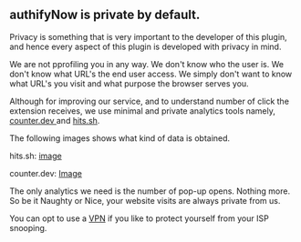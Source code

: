 <h2>authifyNow is private by default.</h2> 
<p>Privacy is something that is very important to the developer of this plugin, and hence every aspect of this plugin is developed with privacy in mind.</p> 
<p>We are not pprofiling you in any way. We don't know who the user is. We don't know what URL's the end user access. We simply don't want to know what URL's you visit and what purpose the browser serves you.</p>
<p>Although for improving our service, and to understand number of click the extension receives, we use minimal and private analytics tools namely, <a href="https://counter.dev/" target="_blank"> counter.dev </a> and <a href="https://hits.sh/authifyweb.github.io/authifyURL_crx/" target="_blank"> hits.sh</a>. </p>

<p> The following images shows what kind of data is obtained. </p>
<p> hits.sh: <a href="https://i.imgur.com/rgqakkx.png" target= "_blank"> image </a> </p> 
<p> counter.dev: <a href= "https://i.imgur.com/AMSqbRQ.png" target="_blank"> Image </a> </p>

<p> The only analytics we need is the number of pop-up opens. Nothing more. So be it Naughty or Nice, your website visits are always private from us. </p>
<p>You can opt to use a <a href="https://protonvpn.com/" target="_blank" > VPN</a> if you like to protect yourself from your ISP snooping.</p>
